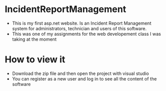 # IncidentReportManagement
  - This is my first asp.net website. Is an Incident Report Management system for administrators, technician and users of this software.
  - This was one of my assignments for the web developement class I was taking at the moment
  
# How to view it
  - Download the zip file and then open the project with visual studio
  - You can register as a new user and log in to see all the content of the software
